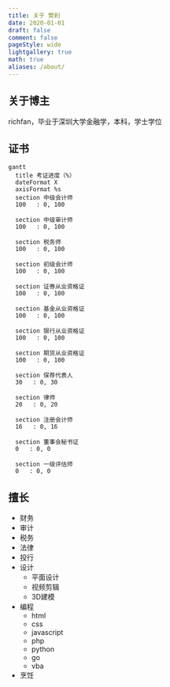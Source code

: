 ```yaml
---
title: 关于 樊刹
date: 2020-01-01
draft: false
comment: false
pageStyle: wide
lightgallery: true
math: true
aliases: /about/
---
```


## 关于博主

richfan，毕业于深圳大学金融学，本科，学士学位

## 证书

```mermaid
gantt
  title 考证进度（%）
  dateFormat X
  axisFormat %s
  section 中级会计师
  100   : 0, 100

  section 中级审计师
  100   : 0, 100

  section 税务师
  100   : 0, 100

  section 初级会计师
  100   : 0, 100

  section 证券从业资格证
  100   : 0, 100

  section 基金从业资格证
  100   : 0, 100

  section 银行从业资格证
  100   : 0, 100

  section 期货从业资格证
  100   : 0, 100

  section 保荐代表人
  30   : 0, 30

  section 律师
  20   : 0, 20

  section 注册会计师
  16   : 0, 16

  section 董事会秘书证
  0   : 0, 0

  section 一级评估师
  0   : 0, 0
```

## 擅长

- 财务
- 审计
- 税务
- 法律
- 投行
- 设计
  - 平面设计
  - 视频剪辑
  - 3D建模
- 编程
  - html
  - css
  - javascript
  - php
  - python
  - go
  - vba
- 烹饪